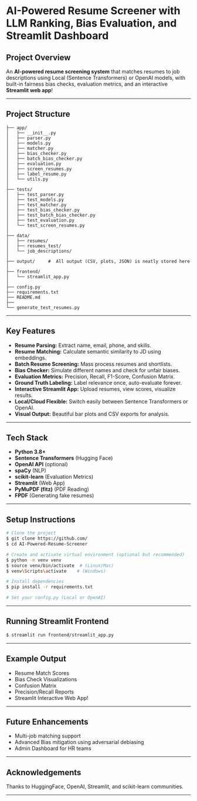 # AI-Powered Resume Screener with LLM Ranking, Bias Evaluation, and Streamlit Dashboard

##  Project Overview
An **AI-powered resume screening system** that matches resumes to job descriptions using Local (Sentence Transformers) or OpenAI models, with built-in fairness bias checks, evaluation metrics, and an interactive **Streamlit web app**!

---

##  Project Structure
```
├── app/
│   ├── __init__.py
│   ├── parser.py
│   ├── models.py
│   ├── matcher.py
│   ├── bias_checker.py
│   ├── batch_bias_checker.py
│   ├── evaluation.py
│   ├── screen_resumes.py
│   ├── label_resume.py
│   └── utils.py
│
├── tests/
│   ├── test_parser.py
│   ├── test_models.py
│   ├── test_matcher.py
│   ├── test_bias_checker.py
│   ├── test_batch_bias_checker.py
│   ├── test_evaluation.py
│   └── test_screen_resumes.py
│
├── data/
│   ├── resumes/
│   ├── resumes_test/
│   └── job_descriptions/
│
├── output/     #  All output (CSV, plots, JSON) is neatly stored here
│
├── frontend/
│   └── streamlit_app.py
│
├── config.py
├── requirements.txt
├── README.md
├── 
└── generate_test_resumes.py
```

---

##  Key Features
- **Resume Parsing:** Extract name, email, phone, and skills.
- **Resume Matching:** Calculate semantic similarity to JD using embeddings.
- **Batch Resume Screening:** Mass process resumes and shortlists.
- **Bias Checker:** Simulate different names and check for unfair biases.
- **Evaluation Metrics:** Precision, Recall, F1-Score, Confusion Matrix.
- **Ground Truth Labeling:** Label relevance once, auto-evaluate forever.
- **Interactive Streamlit App:** Upload resumes, view scores, visualize results.
- **Local/Cloud Flexible:** Switch easily between Sentence Transformers or OpenAI.
- **Visual Output:** Beautiful bar plots and CSV exports for analysis.

---

##  Tech Stack
- **Python 3.8+**
- **Sentence Transformers** (Hugging Face)
- **OpenAI API** (optional)
- **spaCy** (NLP)
- **scikit-learn** (Evaluation Metrics)
- **Streamlit** (Web App)
- **PyMuPDF (fitz)** (PDF Reading)
- **FPDF** (Generating fake resumes)

---

##  Setup Instructions
```bash
# Clone the project
$ git clone https://github.com/
$ cd AI-Powered-Resume-Screener

# Create and activate virtual environment (optional but recommended)
$ python -m venv venv
$ source venv/bin/activate  # (Linux/Mac)
$ venv\Scripts\activate    # (Windows)

# Install dependencies
$ pip install -r requirements.txt

# Set your config.py (Local or OpenAI)
```

---

##  Running Streamlit Frontend
```bash
$ streamlit run frontend/streamlit_app.py
```

---

##  Example Output
- Resume Match Scores
- Bias Check Visualizations
- Confusion Matrix
- Precision/Recall Reports
- Streamlit Interactive Web App!

---

##  Future Enhancements
- Multi-job matching support
- Advanced Bias mitigation using adversarial debiasing
- Admin Dashboard for HR teams

---

##  Acknowledgements
Thanks to HuggingFace, OpenAI, Streamlit, and scikit-learn communities.

---